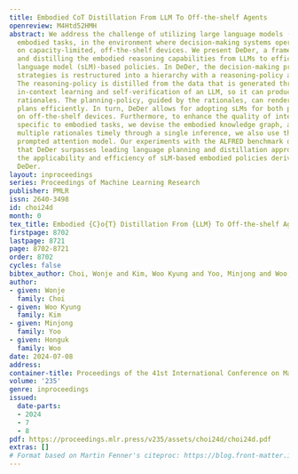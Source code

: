 ```yaml
---
title: Embodied CoT Distillation From LLM To Off-the-shelf Agents
openreview: M4Htd52HMH
abstract: We address the challenge of utilizing large language models (LLMs) for complex
  embodied tasks, in the environment where decision-making systems operate timely
  on capacity-limited, off-the-shelf devices. We present DeDer, a framework for decomposing
  and distilling the embodied reasoning capabilities from LLMs to efficient, small
  language model (sLM)-based policies. In DeDer, the decision-making process of LLM-based
  strategies is restructured into a hierarchy with a reasoning-policy and planning-policy.
  The reasoning-policy is distilled from the data that is generated through the embodied
  in-context learning and self-verification of an LLM, so it can produce effective
  rationales. The planning-policy, guided by the rationales, can render optimized
  plans efficiently. In turn, DeDer allows for adopting sLMs for both policies, deployed
  on off-the-shelf devices. Furthermore, to enhance the quality of intermediate rationales,
  specific to embodied tasks, we devise the embodied knowledge graph, and to generate
  multiple rationales timely through a single inference, we also use the contrastively
  prompted attention model. Our experiments with the ALFRED benchmark demonstrate
  that DeDer surpasses leading language planning and distillation approaches, indicating
  the applicability and efficiency of sLM-based embodied policies derived through
  DeDer.
layout: inproceedings
series: Proceedings of Machine Learning Research
publisher: PMLR
issn: 2640-3498
id: choi24d
month: 0
tex_title: Embodied {C}o{T} Distillation From {LLM} To Off-the-shelf Agents
firstpage: 8702
lastpage: 8721
page: 8702-8721
order: 8702
cycles: false
bibtex_author: Choi, Wonje and Kim, Woo Kyung and Yoo, Minjong and Woo, Honguk
author:
- given: Wonje
  family: Choi
- given: Woo Kyung
  family: Kim
- given: Minjong
  family: Yoo
- given: Honguk
  family: Woo
date: 2024-07-08
address:
container-title: Proceedings of the 41st International Conference on Machine Learning
volume: '235'
genre: inproceedings
issued:
  date-parts:
  - 2024
  - 7
  - 8
pdf: https://proceedings.mlr.press/v235/assets/choi24d/choi24d.pdf
extras: []
# Format based on Martin Fenner's citeproc: https://blog.front-matter.io/posts/citeproc-yaml-for-bibliographies/
---
```

